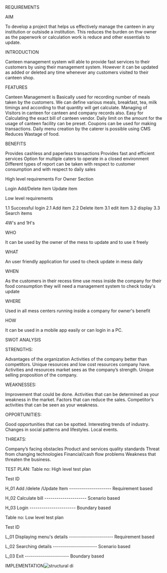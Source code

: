 REQUIREMENTS


AIM


To develop a project that helps us effectively manage the canteen in any institution or outsisde a institution. This reduces the burden on thw owner as the paperwork or calculation work is reduce and other essentials to update.

INTRODUCTION


Canteen management system will able to provide fast services to their customers by using their management system. However it can be updated as added or deleted any time whenever any customers visited to their canteen shop.

FEATURES


Canteen Management is Basically used for recording number of meals taken by the customers.
We can define various meals, breakfast, tea, milk timings and according to that quantity will get calculate.
Managing of Visitors in canteen for canteen and company records also.
Easy for Calculating the exact bill of canteen vendor.
Daily limit on the amount for the usage of canteen facility can be preset.
Coupons can be used for making transactions.
Daily menu creation by the caterer is possible using CMS Reduces Wastage of food.

BENEFITS


Provides cashless and paperless transactions Provides fast and efficient services Option for multiple caters to operate in a closed environment Different types of report can be taken with respect to customer consumption and with respect to daily sales

High level requirements For Owner Section

Login
Add/Delete item
Update item


Low level requirements

1.1 Successful login 2.1 Add item 2.2 Delete item 3.1 edit item 3.2 display 3.3 Search items



4W's and 1H's


WHO


It can be used by the owner of the mess to update and to use it freely

WHAT


An user friendly application for used to check update in mess daily

WHEN


As the customers in their recess time use mess inside the company for their food consumption they will need a management system to check today's update

WHERE


Used in all mess centers running inside a company for owner's benefit

HOW


It can be used in a mobile app easily or can login in a PC.

SWOT ANALYSIS

STRENGTHS:

Advantages of the organization
Activities of the company better than competitors.
Unique resources and low cost resources company have.
Activities and resources market sees as the company’s strength.
Unique selling proposition of the company.


WEAKNESSES:

Improvement that could be done.
Activities that can be determined as your weakness in the market.
Factors that can reduce the sales.
Competitor’s activities that can be seen as your weakness.


OPPORTUNITIES:

Good opportunities that can be spotted.
Interesting trends of industry.
Changes in social patterns and lifestyles.
Local events.


THREATS:

Company’s facing obstacles
Product and services quality standards
Threat from changing technologies
Financial/cash flow problems
Weakness that threaten the business.


TEST PLAN: Table no: High level test plan

Test ID

H_01 Add /delete /Update Item --------------------- Requirement based

H_02 Calculate bill --------------------- Scenario based

H_03 Login ----------------------- Boundary based

Table no: Low level test plan

Test ID

L_01 Displaying menu's details ---------------------- Requirement based

L_02 Searching details ---------------------- Scenario based

L_03 Exit ---------------------- Boundary based

IMPLEMENTATION![structural di](https://user-images.githubusercontent.com/94235122/143301105-b737abee-0a4c-468c-919f-732c310b608c.png)



